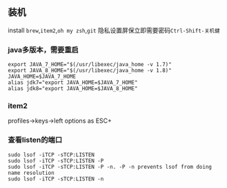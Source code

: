 ## 装机
install `brew`,`item2`,`oh my zsh`,`git`
隐私设置屏保立即需要密码`Ctrl-Shift-关机健`

### java多版本，需要重启
```
export JAVA_7_HOME="$(/usr/libexec/java_home -v 1.7)"
export JAVA_8_HOME="$(/usr/libexec/java_home -v 1.8)"
JAVA_HOME=$JAVA_7_HOME
alias jdk7="export JAVA_HOME=$JAVA_7_HOME"
alias jdk8="export JAVA_HOME=$JAVA_8_HOME"
```

### item2
profiles->keys->left options as ESC+

### 查看listen的端口
```
sudo lsof -iTCP -sTCP:LISTEN
sudo lsof -iTCP -sTCP:LISTEN -P 
sudo lsof -iTCP -sTCP:LISTEN -P -n. -P -n prevents lsof from doing name resolution
sudo lsof -iTCP -sTCP:LISTEN -n
```